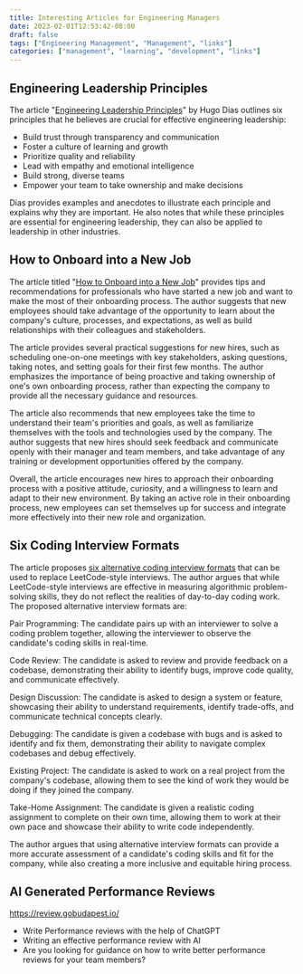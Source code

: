```yaml
---
title: Interesting Articles for Engineering Managers
date: 2023-02-01T12:53:42-08:00
draft: false
tags: ["Engineering Management", "Management", "links"]
categories: ["management", "learning", "development", "links"]
---
```


## Engineering Leadership Principles

The article "[Engineering Leadership Principles](https://hugodias.substack.com/p/engineering-leadership-principles)" by Hugo Dias outlines six principles that he believes are crucial for effective engineering leadership:

* Build trust through transparency and communication
* Foster a culture of learning and growth
* Prioritize quality and reliability
* Lead with empathy and emotional intelligence
* Build strong, diverse teams
* Empower your team to take ownership and make decisions

Dias provides examples and anecdotes to illustrate each principle and explains why they are important. He also notes that while these principles are essential for engineering leadership, they can also be applied to leadership in other industries.

## How to Onboard into a New Job

The article titled "[How to Onboard into a New Job](https://softwareleads.substack.com/p/how-to-onboard-into-a-new-job)" provides tips and recommendations for professionals who have started a new job and want to make the most of their onboarding process. The author suggests that new employees should take advantage of the opportunity to learn about the company's culture, processes, and expectations, as well as build relationships with their colleagues and stakeholders.

The article provides several practical suggestions for new hires, such as scheduling one-on-one meetings with key stakeholders, asking questions, taking notes, and setting goals for their first few months. The author emphasizes the importance of being proactive and taking ownership of one's own onboarding process, rather than expecting the company to provide all the necessary guidance and resources.

The article also recommends that new employees take the time to understand their team's priorities and goals, as well as familiarize themselves with the tools and technologies used by the company. The author suggests that new hires should seek feedback and communicate openly with their manager and team members, and take advantage of any training or development opportunities offered by the company.

Overall, the article encourages new hires to approach their onboarding process with a positive attitude, curiosity, and a willingness to learn and adapt to their new environment. By taking an active role in their onboarding process, new employees can set themselves up for success and integrate more effectively into their new role and organization.

## Six Coding Interview Formats

The article proposes [six alternative coding interview formats](https://hoffm.medium.com/six-coding-interview-formats-to-replace-leetcode-84f3c770b5c1) that can be used to replace LeetCode-style interviews. The author argues that while LeetCode-style interviews are effective in measuring algorithmic problem-solving skills, they do not reflect the realities of day-to-day coding work. The proposed alternative interview formats are:

Pair Programming: The candidate pairs up with an interviewer to solve a coding problem together, allowing the interviewer to observe the candidate's coding skills in real-time.

Code Review: The candidate is asked to review and provide feedback on a codebase, demonstrating their ability to identify bugs, improve code quality, and communicate effectively.

Design Discussion: The candidate is asked to design a system or feature, showcasing their ability to understand requirements, identify trade-offs, and communicate technical concepts clearly.

Debugging: The candidate is given a codebase with bugs and is asked to identify and fix them, demonstrating their ability to navigate complex codebases and debug effectively.

Existing Project: The candidate is asked to work on a real project from the company's codebase, allowing them to see the kind of work they would be doing if they joined the company.

Take-Home Assignment: The candidate is given a realistic coding assignment to complete on their own time, allowing them to work at their own pace and showcase their ability to write code independently.

The author argues that using alternative interview formats can provide a more accurate assessment of a candidate's coding skills and fit for the company, while also creating a more inclusive and equitable hiring process.

## AI Generated Performance Reviews

https://review.gobudapest.io/
 - Write Performance reviews with the help of ChatGPT
 - Writing an effective performance review with AI
 - Are you looking for guidance on how to write better performance reviews for your team members?

